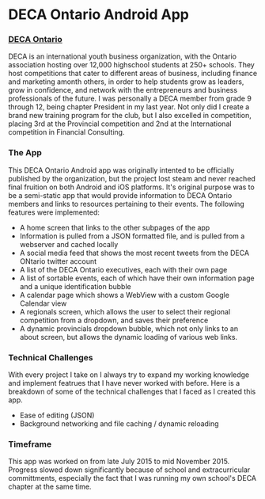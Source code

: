 # DECA Ontario Android App

### [DECA Ontario](http://2016.deca.ca/)
DECA is an international youth business organization, with the Ontario association hosting over 12,000 highschool students at 250+ schools. They host competitions that cater to different areas of business, including finance and marketing amonth others, in order to help students grow as leaders, grow in confidence, and network with the entrepreneurs and business professionals of the future. 
I was personally a DECA member from grade 9 through 12, being chapter President in my last year. Not only did I create a brand new training program for the club, but I also excelled in competition, placing 3rd at the Provincial competition and 2nd at the International competition in Financial Consulting.

### The App
This DECA Ontario Android app was originally intented to be officially published by the organization, but the project lost steam and never reached final fruition on both Android and iOS platforms. It's original purpose was to be a semi-static app that would provide information to DECA Ontario members and links to resources pertaining to their events. 
The following features were implemented:
* A home screen that links to the other subpages of the app
* Information is pulled from a JSON formatted file, and is pulled from a webserver and cached locally
* A social media feed that shows the most recent tweets from the DECA ONtario twitter account
* A list of the DECA Ontario executives, each with their own page
* A list of sortable events, each of which have their own information page and a unique identification bubble
* A calendar page which shows a WebView with a custom Google Calendar view
* A regionals screen, which allows the user to select their regional competition from a dropdown, and saves their preference
* A dynamic provincials dropdown bubble, which not only links to an about screen, but allows the dynamic loading of various web links.

### Technical Challenges
With every project I take on I always try to expand my working knowledge and implement featrues that I have never worked with before. Here is a breakdown of some of the technical challenges that I faced as I created this app.
* Ease of editing (JSON)
* Background networking and file caching / dynamic reloading

### Timeframe
This app was worked on from late July 2015 to mid November 2015. Progress slowed down significantly because of school and extracurricular committments, especially the fact that I was running my own school's DECA chapter at the same time.
